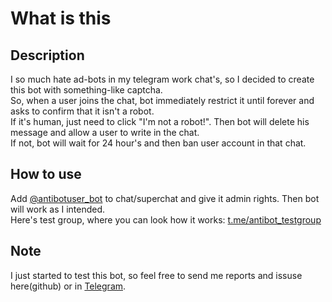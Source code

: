 # What is this

## Description

I so much hate ad-bots in my telegram work chat's, so I decided to create this bot with something-like captcha.  
So, when a user joins the chat, bot immediately restrict it until forever and asks to confirm that it isn't a robot.  
If it's human, just need to click "I'm not a robot!". Then bot will delete his message and allow a user to write in the chat.  
If not, bot will wait for 24 hour's and then ban user account in that chat.

## How to use

Add [@antibotuser_bot](https://t.me/antibotuser_bot) to chat/superchat and give it admin rights. Then bot will work as I intended.  
Here's test group, where you can look how it works: [t.me/antibot_testgroup](https://t.me/antibot_testgroup)

## Note

I just started to test this bot, so feel free to send me reports and issuse here(github) or in [Telegram](https://t.me/ejnshtein).
